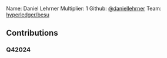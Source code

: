 Name: Daniel Lehrner
Multiplier: 1
Github: [@daniellehrner](https://github.com/daniellehrner)
Team: [hyperledger/besu](https://github.com/hyperledger/besu/pulls?q=author%3Adaniellehrner)

## Contributions
### Q42024
